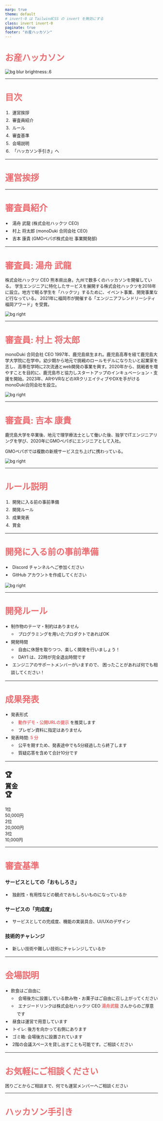 ```yaml
---
marp: true
theme: default
# invert-0 は TailwindCSS の invert を無効にする
class: invert invert-0
paginate: true
footer: "お産ハッカソン"
---
```


<style>
  :root {
    --primary: #ec6d71;
  }
  section {
    border: 0.5px solid var(--primary);
    border-radius: 0.2rem;
    padding: 4rem;
    justify-content: start;
    padding-top: 4rem;
  }
  h1 {
    color: var(--primary);
  }
  s { opacity: 33%; }
  strong, h1 strong, h2 strong, h3 strong, h4 strong, h5 strong, h6 strong { color: var(--primary); }
  ul, ol { padding-left: 1.2rem; }
  li { line-height: 1.8; text-indent: 0.3rem; }

  /* Styling header and footer */
  header,
  footer {
    position: absolute;
    left: 4rem;
    right: 4rem;
  }
  header {
    top: 2rem;
  }
  footer {
    bottom: 1rem;
  }
  header, footer, blockquote {
    color: #bcc;
  }

  /* Styling page number */
  section::after {
    bottom: 1rem;
    font-weight: 100;
    font-size: 1rem;
    content: attr(data-marpit-pagination) ' / ' attr(data-marpit-pagination-total);
  }
</style>

<!-- TailwindCSS を使うための設定 -->
<script src="https://cdn.tailwindcss.com"></script>
<script>tailwind.config = { corePlugins: { preflight: false } }</script>

<!-- _footer: "" -->
<style scoped>section { justify-content: center; }</style>

# <!--fit--> お産ハッカソン

![bg blur brightness:.6](image.png)

---

# 目次

1. 運営挨拶
2. 審査員紹介
3. ルール
4. 審査基準
5. 会場説明
6. 「ハッカソン手引き」へ

---

# 運営挨拶

---

# 審査員紹介

- 湯舟 武龍 (株式会社ハックツ CEO)
- 村上 将太郎 (monoDuki 合同会社 CEO)
- 吉本 康貴 (GMOペパボ株式会社 事業開発部)

---

# 審査員: 湯舟 武龍

株式会社ハックツ CEO
熊本県出身。九州で数多くのハッカソンを開催している。
学生エンジニアに特化したサービスを展開する株式会社ハックツを2018年に設立。地方で眠る学生を「ハックツ」するために、イベント事業、開発事業など行なっている。
2021年に福岡市が開催する「エンジニアフレンドリーシティ福岡アワード」を受賞。

![bg right](./profile-どりー.png)

<style scoped>section { border-right: none; padding: 4rem 1rem; }</style>

---

# 審査員: 村上 将太郎

monoDuki 合同会社 CEO
1997年、鹿児島県生まれ。鹿児島高専を経て鹿児島大学大学院に在学中。幼少期から地元で挑戦のロールモデルになりたいと起業家を志し、高専在学時に2次流通とweb開発の事業を興す。2020年から、挑戦者を増やすことを目的に、鹿児島市と協力しスタートアップのインキュベーション・支援を開始。2023年、ARやVRなどのXRクリエイティブやDXを手がけるmonoDuki合同会社を設立。

![bg right](./profile-sho.jpg)

<style scoped>section { border-right: none; padding: 4rem 1rem; }</style>

---

# 審査員: 吉本 康貴

鹿児島大学を卒業後、地元で理学療法士として働いた後、独学でITエンジニアリングを学び、2020年にGMOペパボにエンジニアとして入社。

GMOペパボでは複数の新規サービス立ち上げに携わっている。

![bg right](./profile-yoshikouki.png)

<style scoped>section { border-right: none; padding: 4rem 1rem; }</style>

---

# ルール説明

1. 開発に入る前の事前準備
2. 開発ルール
3. 成果発表
4. 賞金

---

# 開発に入る前の事前準備

- Discord チャンネルへご参加ください
- GitHub アカウントを作成してください

![bg right](./QR_discord_trans.png)

<style scoped>section { border-right: none; padding: 4rem 1rem; }</style>

---

# 開発ルール

- 制作物のテーマ・制約はありません
  - プログラミングを用いたプロダクトであればOK
- 開発時間
  - 自由に休憩を取りつつ、楽しく開発を行いましょう！
  - DAY1 は、22時が完全退出時間です
- エンジニアのサポートメンバーがいますので、
  困ったことがあれば何でも相談してください！

---

# 成果発表

- 発表形式
  - **動作デモ・公開URLの提示** を推奨します
  - プレゼン資料に指定はありません
- 発表時間: **5 分**
  - 公平を期すため、発表途中でも5分経過したら終了します
  - 質疑応答を含めて合計10分です

---

<div class="absolute inset-0 flex flex-col items-center">
  <div class="w-full h-full bg-gradient-to-r from-purple-600 to-pink-600 rounded-lg shadow-2xl overflow-hidden transform transition-transform duration-300">
    <div class="flex flex-col gap-6 justify-center items-center h-full bg-white bg-opacity-10">
      <h2 class="flex gap-4 text-4xl font-black text-white text-center">
        <div class="animate-pulse">🏆</div>賞金<div class="animate-pulse">🏆</div>
      </h2>
      <div class="flex items-center justify-center bg-white bg-opacity-30 p-10 w-1/2 rounded-lg transform transition-transform duration-200">
        <div class="py-3 px-10 text-2xl font-bold text-white">1位</div>
        <div class="py-3 px-10 text-4xl font-extrabold text-yellow-300 animate-bounce">50,000円</div>
      </div>
      <div class="flex items-center justify-center bg-white bg-opacity-20 p-10 w-1/2 rounded-lg transform transition-transform duration-200">
        <div class="py-3 px-10 text-2xl font-bold text-white">2位</div>
        <div class="py-3 px-10 text-3xl font-extrabold text-gray-200">20,000円</div>
      </div>
      <div class="flex items-center justify-center bg-white bg-opacity-10 p-10 w-1/2 rounded-lg transform transition-transform duration-200">
        <div class="py-3 px-10 text-2xl font-bold text-white">3位</div>
        <div class="py-3 px-10 text-3xl font-extrabold text-gray-300">10,000円</div>
      </div>
    </div>
  </div>
</div>

---

# 審査基準

### サービスとしての「おもしろさ」
- 独創性・有用性などの観点でおもしろいものになっているか
### サービスの「完成度」
- サービスとしての完成度、機能の実装具合、UI/UXのデザイン
### 技術的チャレンジ
- 新しい技術や難しい技術にチャレンジしているか

---

# 会場説明

- 飲食はご自由に
  - 会場後方に設置している飲み物・お菓子はご自由に召し上がってください
  - エナジードリンクは株式会社ハックツ CEO **湯舟武龍** さんからのご厚意です
- 昼食は運営で用意しています
- トイレ: 後方を向かって右側にあります
- ゴミ箱: 会場後方に設置されています
- 2階の会議スペースを貸し出すことも可能です。ご相談ください

<style scoped>section { padding-right: 1rem; }</style>

---

# お気軽にご相談ください

困りごとからご相談まで、何でも運営メンバーへご相談ください

---

# ハッカソン手引き